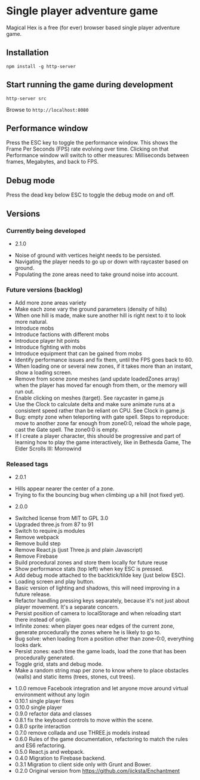 # Single player adventure game
Magical Hex is a free (for ever) browser based single player adventure game.

## Installation
```
npm install -g http-server
```

## Start running the game during development
```
http-server src
```

Browse to `http://localhost:8080`

## Performance window
Press the ESC key to toggle the performance window. This shows the Frame Per Seconds (FPS) rate evolving over time.
Clicking on that Performance window will switch to other measures: Milliseconds between frames, Megabytes, and back to FPS.

## Debug mode
Press the dead key below ESC to toggle the debug mode on and off.

## Versions

### Currently being developed
* 2.1.0
- Noise of ground with vertices height needs to be persisted.
- Navigating the player needs to go up or down with raycaster based on ground.
- Populating the zone areas need to take ground noise into account.

### Future versions (backlog)
- Add more zone areas variety
- Make each zone vary the ground parameters (density of hills)
- When one hill is made, make sure another hill is right next to it to look more natural.
- Introduce mobs
- Introduce factions with different mobs
- Introduce player hit points
- Introduce fighting with mobs
- Introduce equipment that can be gained from mobs
- Identify performance issues and fix them, until the FPS goes back to 60.
- When loading one or several new zones, if it takes more than an instant, show a loading screen.
- Remove from scene zone meshes (and update loadedZones array) when the player has moved far enough from them, or the memory will run out.
- Enable clicking on meshes (target). See raycaster in game.js
- Use the Clock to calculate delta and make sure animate runs at a consistent speed rather than be reliant on CPU. See Clock in game.js
- Bug: empty zone when teleporting with gate spell. Steps to reproduce: move to another zone far enough from zone0:0, reload the whole page, cast the Gate spell. The zone0:0 is empty.
- If I create a player character, this should be progressive and part of learning how to play the game interactively, like in Bethesda Game, The Elder Scrolls III: Morrowind 

### Released tags
* 2.0.1
- Hills appear nearer the center of a zone.
- Trying to fix the bouncing bug when climbing up a hill (not fixed yet).

* 2.0.0
- Switched license from MIT to GPL 3.0
- Upgraded three.js from 87 to 91
- Switch to require.js modules
- Remove webpack
- Remove build step
- Remove React.js (just Three.js and plain Javascript)
- Remove Firebase
- Build procedural zones and store them locally for future reuse
- Show performance stats (top left) when key ESC is pressed.
- Add debug mode attached to the backtick/tilde key (just below ESC).
- Loading screen and play button.
- Basic version of lighting and shadows, this will need improving in a future release.
- Refactor handling pressing keys separately, because it's not just about player movement. It's a separate concern.
- Persist position of camera to localStorage and when reloading start there instead of origin.
- Infinite zones: when player goes near edges of the current zone, generate procedurally the zones where he is likely to go to.
- Bug solve: when loading from a position other than zone-0:0, everything looks dark.
- Persist zones: each time the game loads, load the zone that has been procedurally generated.
- Toggle grid, stats and debug mode.
- Make a random string map per zone to know where to place obstacles (walls) and static items (trees, stones, cut trees).

* 1.0.0 remove Facebook integration and let anyone move around virtual environment without any login
* 0.10.1 single player fixes
* 0.10.0 single player
* 0.9.0 refactor data and classes
* 0.8.1 fix the keyboard controls to move within the scene.
* 0.8.0 sprite interaction
* 0.7.0 remove collada and use THREE.js models instead
* 0.6.0 Rules of the game documentation, refactoring to match the rules and ES6 refactoring.
* 0.5.0 React.js and webpack.
* 0.4.0 Migration to Firebase backend.
* 0.3.1 Migration to client side only with Grunt and Bower.
* 0.2.0 Original version from https://github.com/jicksta/Enchantment
